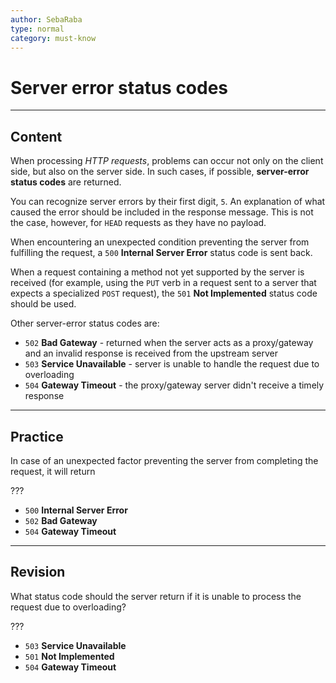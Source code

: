 ```yaml
---
author: SebaRaba
type: normal
category: must-know
---
```


# Server error status codes


---

## Content

When processing *HTTP requests*, problems can occur not only on the client side, but also on the server side. In such cases, if possible, **server-error status codes** are returned.

You can recognize server errors by their first digit, `5`. An explanation of what caused the error should be included in the response message. This is not the case, however, for `HEAD` requests as they have no payload.

When encountering an unexpected condition preventing the server from fulfilling the request, a `500` **Internal Server Error** status code is sent back.

When a request containing a method not yet supported by the server is received (for example, using the `PUT` verb in a request sent to a server that expects a specialized `POST` request), the `501` **Not Implemented** status code should be used.

Other server-error status codes are:

- `502` **Bad Gateway** - returned when the server acts as a proxy/gateway and an invalid response is received from the upstream server
- `503` **Service Unavailable** - server is unable to handle the request due to overloading
- `504` **Gateway Timeout** - the proxy/gateway server didn't receive a timely response


---

## Practice

In case of an unexpected factor preventing the server from completing the request, it will return

???

- `500` **Internal Server Error**
- `502` **Bad Gateway**
- `504` **Gateway Timeout**


---

## Revision

What status code should the server return if it is unable to process the request due to overloading?

???

- `503` **Service Unavailable**
- `501` **Not Implemented**
- `504` **Gateway Timeout**
 
